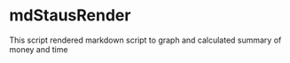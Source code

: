 # mdStausRender
This script rendered markdown script to graph and calculated summary of money and time
